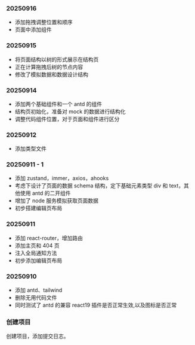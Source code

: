 ### 20250916

- 添加拖拽调整位置和顺序
- 页面中添加组件

### 20250915

- 将页面结构以树的形式展示在结构页
- 正在计算拖拽后树的节点内容
- 修改了模拟数据和数据设计结构

### 20250914

- 添加两个基础组件和一个 antd 的组件
- 结构页初始化，准备对 mock 的数据进行结构化
- 调整代码组件位置，对于页面和组件进行区分

### 20250912

- 添加类型文件

### 20250911 - 1

- 添加 zustand，immer，axios，ahooks
- 考虑下设计了页面的数据 schema 结构，定下基础元素类型 div 和 text，其他使用 antd 的二开组件
- 增加了 node 服务模拟获取页面数据
- 初步搭建编辑页布局

### 20250911

- 添加 react-router，增加路由
- 添加主页和 404 页
- 注入全局通知方法
- 初步添加编辑页布局

### 20250910

- 添加 antd、tailwind
- 删除无用代码文件
- 同时测试了 antd 的兼容 react19 插件是否正常生效,以及图标是否正常

### 创建项目

创建项目，添加提交日志。
